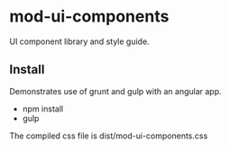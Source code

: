 mod-ui-components
========
UI component library and style guide.


## Install
Demonstrates use of grunt and gulp with an angular app.

- npm install
- gulp

The compiled css file is dist/mod-ui-components.css
